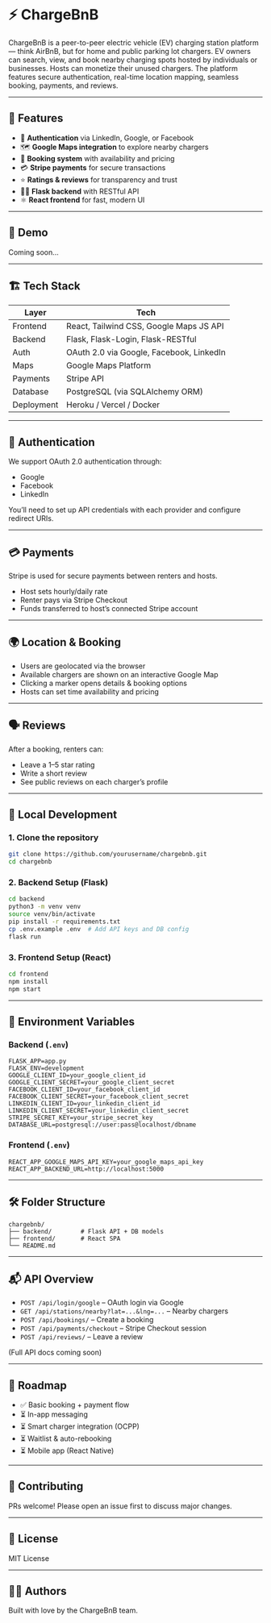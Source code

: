 # ⚡ ChargeBnB

ChargeBnB is a peer-to-peer electric vehicle (EV) charging station platform — think AirBnB, but for home and public parking lot chargers. EV owners can search, view, and book nearby charging spots hosted by individuals or businesses. Hosts can monetize their unused chargers. The platform features secure authentication, real-time location mapping, seamless booking, payments, and reviews.

---

## 🚀 Features

- 🔐 **Authentication** via LinkedIn, Google, or Facebook
- 🗺️ **Google Maps integration** to explore nearby chargers
- 🧾 **Booking system** with availability and pricing
- 💳 **Stripe payments** for secure transactions
- ⭐ **Ratings & reviews** for transparency and trust
- 🧑‍💻 **Flask backend** with RESTful API
- ⚛️ **React frontend** for fast, modern UI

---

## 📸 Demo

Coming soon...

---

## 🏗️ Tech Stack

| Layer       | Tech                              |
|-------------|------------------------------------|
| Frontend    | React, Tailwind CSS, Google Maps JS API |
| Backend     | Flask, Flask-Login, Flask-RESTful |
| Auth        | OAuth 2.0 via Google, Facebook, LinkedIn |
| Maps        | Google Maps Platform               |
| Payments    | Stripe API                         |
| Database    | PostgreSQL (via SQLAlchemy ORM)    |
| Deployment  | Heroku / Vercel / Docker           |

---

## 🔐 Authentication

We support OAuth 2.0 authentication through:

- Google
- Facebook
- LinkedIn

You’ll need to set up API credentials with each provider and configure redirect URIs.

---

## 💳 Payments

Stripe is used for secure payments between renters and hosts.

- Host sets hourly/daily rate
- Renter pays via Stripe Checkout
- Funds transferred to host’s connected Stripe account

---

## 🌍 Location & Booking

- Users are geolocated via the browser
- Available chargers are shown on an interactive Google Map
- Clicking a marker opens details & booking options
- Hosts can set time availability and pricing

---

## 🗣️ Reviews

After a booking, renters can:

- Leave a 1–5 star rating
- Write a short review
- See public reviews on each charger’s profile

---

## 🧪 Local Development

### 1. Clone the repository

```bash
git clone https://github.com/yourusername/chargebnb.git
cd chargebnb
```

### 2. Backend Setup (Flask)

```bash
cd backend
python3 -m venv venv
source venv/bin/activate
pip install -r requirements.txt
cp .env.example .env  # Add API keys and DB config
flask run
```

### 3. Frontend Setup (React)

```bash
cd frontend
npm install
npm start
```

---

## 🔑 Environment Variables

### Backend (`.env`)

```env
FLASK_APP=app.py
FLASK_ENV=development
GOOGLE_CLIENT_ID=your_google_client_id
GOOGLE_CLIENT_SECRET=your_google_client_secret
FACEBOOK_CLIENT_ID=your_facebook_client_id
FACEBOOK_CLIENT_SECRET=your_facebook_client_secret
LINKEDIN_CLIENT_ID=your_linkedin_client_id
LINKEDIN_CLIENT_SECRET=your_linkedin_client_secret
STRIPE_SECRET_KEY=your_stripe_secret_key
DATABASE_URL=postgresql://user:pass@localhost/dbname
```

### Frontend (`.env`)

```env
REACT_APP_GOOGLE_MAPS_API_KEY=your_google_maps_api_key
REACT_APP_BACKEND_URL=http://localhost:5000
```

---

## 🛠️ Folder Structure

```
chargebnb/
├── backend/        # Flask API + DB models
├── frontend/       # React SPA
└── README.md
```

---

## 📬 API Overview

- `POST /api/login/google` – OAuth login via Google
- `GET /api/stations/nearby?lat=...&lng=...` – Nearby chargers
- `POST /api/bookings/` – Create a booking
- `POST /api/payments/checkout` – Stripe Checkout session
- `POST /api/reviews/` – Leave a review

(Full API docs coming soon)

---

## 🚧 Roadmap

- ✅ Basic booking + payment flow
- ⏳ In-app messaging
- ⏳ Smart charger integration (OCPP)
- ⏳ Waitlist & auto-rebooking
- ⏳ Mobile app (React Native)

---

## 🤝 Contributing

PRs welcome! Please open an issue first to discuss major changes.

---

## 📄 License

MIT License

---

## 🙋‍♀️ Authors

Built with love by the ChargeBnB team.
